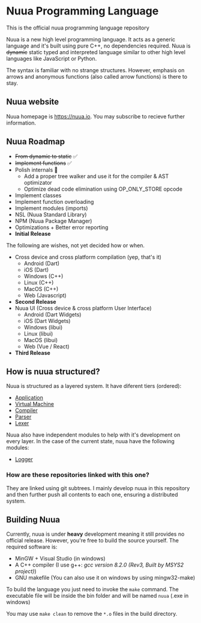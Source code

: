 # Nuua Programming Language

This is the official nuua programming language repository

Nuua is a new high level programming language. It acts as a generic language and it's built using pure C++, no dependencies required.
Nuua is ~~dynamic~~ static typed and interpreted language similar to other high level languages like JavaScript or Python.

The syntax is familiar with no strange structures. However, emphasis on arrows and anonymous functions (also called arrow functions)
is there to stay.

## Nuua website

Nuua homepage is <https://nuua.io>. You may subscribe to recieve further information.

## Nuua Roadmap

- ~~From dynamic to static~~ :white_check_mark:
- ~~Implement functions~~ :white_check_mark:
- Polish internals :construction:
    - Add a proper tree walker and use it for the compiler & AST optimizator
    - Optimize dead code elimination using OP_ONLY_STORE opcode
- Implement classes
- Implement function overloading
- Implement modules (imports)
- NSL (Nuua Standard Library)
- NPM (Nuua Package Manager)
- Optimizations + Better error reporting
- **Initial Release**

The following are wishes, not yet decided how or when.

- Cross device and cross platform compilation (yep, that's it)
    -   Android (Dart)
    -   iOS (Dart)
    -   Windows (C++)
    -   Linux (C++)
    -   MacOS (C++)
    -   Web (Javascript)
- **Second Release**
- Nuua UI (Cross device & cross platform User Interface)
    -   Android (Dart Widgets)
    -   iOS (Dart Widgets)
    -   Windows (libui)
    -   Linux (libui)
    -   MacOS (libui)
    -   Web (Vue / React)
- **Third Release**

## How is nuua structured?

Nuua is structured as a layered system. It have diferent tiers (ordered):

- [Application](https://github.com/nuua-io/Application)
- [Virtual Machine](https://github.com/nuua-io/Virtual-Machine)
- [Compiler](https://github.com/nuua-io/Compiler)
- [Parser](https://github.com/nuua-io/Parser)
- [Lexer](https://github.com/nuua-io/Lexer)

Nuua also have independent modules to help with it's development on every layer.
In the case of the current state, nuua have the following modules:

- [Logger](https://github.com/nuua-io/Logger)

### How are these repositories linked with this one?

They are linked using git subtrees. I mainly develop nuua in this repository and then further push all contents to each one,
ensuring a distributed system.

## Building Nuua

Currently, nuua is under **heavy** development meaning it still provides no official release.
However, you're free to build the source yourself. The required software is:

- MinGW + Visual Studio (in windows)
- A C++ compiler (I use g++: *gcc version 8.2.0 (Rev3, Built by MSYS2 project)*)
- GNU makefile (You can also use it on windows by using mingw32-make)

To build the language you just need to invoke the `make` command.
The executable file will be inside the bin folder and will be named `nuua` (.exe in windows)

You may use `make clean` to remove the `*.o` files in the build directory.

